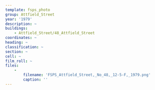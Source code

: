 ```yaml
---
template: fsps_photo
group: Attfield_Street
year: '1979'
description: ~
buildings:
    - Attfield_Street/48_Attfield_Street
coordinates: ~
heading: ~
classification: ~
section: ~
cell: ~
film_roll: ~
files:
    -
        filename: 'FSPS_Attfield_Street,_No_48,_12-5-F,_1979.png'
        caption: ''
---
```

